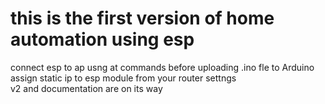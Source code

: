 # this is the first version of home automation using esp 
connect esp to ap usng at commands before uploading .ino fle to Arduino <br />
assign static ip to esp module from your router settngs<br />
v2 and documentation are on its way
